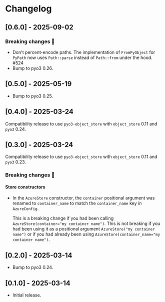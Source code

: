 # Changelog

## [0.6.0] - 2025-09-02

### Breaking changes :wrench:

- Don't percent-encode paths. The implementation of `FromPyObject` for `PyPath` now uses `Path::parse` instead of `Path::from` under the hood. #524
- Bump to pyo3 0.26.

## [0.5.0] - 2025-05-19

- Bump to pyo3 0.25.

## [0.4.0] - 2025-03-24

Compatibility release to use `pyo3-object_store` with `object_store` 0.11 and `pyo3` 0.24.

## [0.3.0] - 2025-03-24

Compatibility release to use `pyo3-object_store` with `object_store` 0.11 and `pyo3` 0.23.

### Breaking changes :wrench:

#### Store constructors

- In the `AzureStore` constructor, the `container` positional argument was renamed to `container_name` to match the `container_name` key in `AzureConfig`.

  This is a breaking change if you had been calling `AzureStore(container="my container name")`. This is not breaking if you had been using it as a positional argument `AzureStore("my container name")` or if you had already been using `AzureStore(container_name="my container name")`.

## [0.2.0] - 2025-03-14

- Bump to pyo3 0.24.

## [0.1.0] - 2025-03-14

- Initial release.
